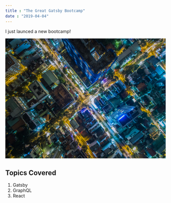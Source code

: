 ```yaml
---
title : "The Great Gatsby Bootcamp"
date : "2019-04-04"
---
```


I just launced a new bootcamp!

![Grass](./img.jpg)

## Topics Covered

1. Gatsby
2. GraphQL
3. React